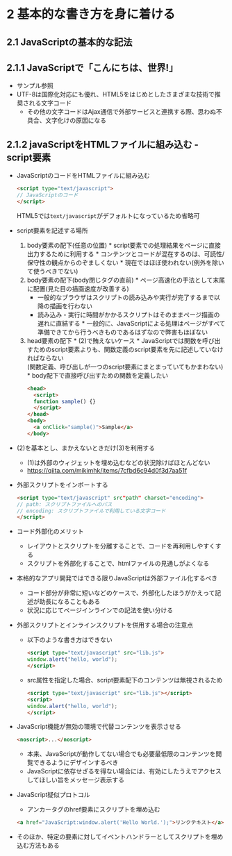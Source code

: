 # 2 基本的な書き方を身に着ける

## 2.1 JavaScriptの基本的な記法

## 2.1.1 JavaScriptで「こんにちは、世界!」

* サンプル参照
* UTF-8は国際化対応にも優れ、HTML5をはじめとしたさまざまな技術で推奨される文字コード
  * その他の文字コードはAjax通信で外部サービスと連携する際、思わぬ不具合、文字化けの原因になる

## 2.1.2 javaScriptをHTMLファイルに組み込む - script要素

* JavaScriptのコードをHTMLファイルに組み込む
  ```html
  <script type="text/javascript">
  // JavaScriptのコード
  </script>
  ```
  HTML5では`text/javascript`がデフォルトになっているため省略可

* script要素を記述する場所
    1. body要素の配下(任意の位置)
      * script要素での処理結果をページに直接出力するために利用する
      * コンテンツとコードが混在するのは、可読性/保守性の観点からのぞましくない
      * 現在ではほぼ使われない(例外を除いて使うべきでない)
    1. body要素の配下(body閉じタグの直前)
      * ページ高速化の手法として末尾に配置(見た目の描画速度が改善する)
        * 一般的なブラウザはスクリプトの読み込みや実行が完了するまで以降の描画を行わない
        * 読み込み・実行に時間がかかるスクリプトはそのままページ描画の遅れに直結する
      * 一般的に、JavaScriptによる処理はページがすべて準備できてから行うべきものであるはずなので弊害もほぼない
    1. head要素の配下
      * (2)で賄えないケース
      * JavaScriptでは関数を呼び出すためのscript要素よりも、関数定義のscript要素を先に記述していなければならない  
        (関数定義、呼び出しが一つのscript要素にまとまっていてもかまわない)
      * body配下で直接呼び出すための関数を定義したい
        ```html
        <head>
          <script>
          function sample() {}
          </script>
        </head>
        <body>
          <a onClick="sample()">Sample</a>
        </body>
        ```

* (2)を基本とし、まかえないときだけ(3)を利用する
  * (1)は外部のウィジェットを埋め込むなどの状況除けばほとんどない
  * https://qiita.com/mikimhk/items/7cfbd6c94d0f3d7aa51f

* 外部スクリプトをインポートする
  ```html
  <script type="text/javascript" src"path" charset="encoding">
  // path: スクリプトファイルへのパス
  // encoding: スクリプトファイルで利用している文字コード
  </script>
  ```

* コード外部化のメリット
  * レイアウトとスクリプトを分離することで、コードを再利用しやすくする
  * スクリプトを外部化することで、htmlファイルの見通しがよくなる  

* 本格的なアプリ開発ではできる限りJavaScriptは外部ファイル化するべき
  * コード部分が非常に短いなどのケースで、外部化したほうがかえって記述が助長になることもある
  * 状況に応じてページインラインでの記法を使い分ける

* 外部スクリプトとインラインスクリプトを併用する場合の注意点
  * 以下のような書き方はできない
    ```html
    <script type="text/javascript" src="lib.js">
    window.alert("hello, world");
    </script>
    ```
  * src属性を指定した場合、script要素配下のコンテンツは無視されるため
    ```html
    <script type="text/javascript" src="lib.js"></script>
    <script>
    window.alert("hello, world");
    </script>
    ```

* JavaScript機能が無効の環境で代替コンテンツを表示させる
  ```html
  <noscript>...</noscript>
  ```
  * 本来、JavaScriptが動作してない場合でも必要最低限のコンテンツを閲覧できるようにデザインするべき
  * JavaScriptに依存せざるを得ない場合には、有効にしたうえでアクセスしてほしい旨をメッセージ表示する

* JavaScript疑似プロトコル
  * アンカータグのhref要素にスクリプトを埋め込む
  ```html
  <a href="JavaScript:window.alert('Hello World.');">リンクテキスト</a>
  ```

* そのほか、特定の要素に対してイベントハンドラーとしてスクリプトを埋め込む方法もある

